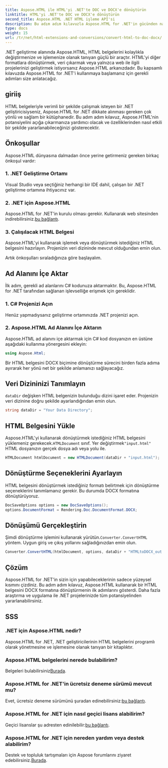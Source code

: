 ```yaml
---
title: Aspose.HTML ile HTML'yi .NET'te DOC ve DOCX'e dönüştürün
linktitle: HTML'yi .NET'te DOC ve DOCX'e dönüştürün
second_title: Aspose.HTML .NET HTML işleme API'si
description: Bu adım adım kılavuzla Aspose.HTML for .NET'in gücünden nasıl yararlanacağınızı öğrenin. HTML'yi zahmetsizce DOCX'e dönüştürün ve .NET projelerinizin seviyesini yükseltin. Bu gün başlayacağım!
type: docs
weight: 15
url: /tr/net/html-extensions-and-conversions/convert-html-to-doc-docx/
---
```


.NET geliştirme alanında Aspose.HTML, HTML belgelerini kolaylıkla değiştirmenize ve işlemenize olanak tanıyan güçlü bir araçtır. HTML'yi diğer formatlara dönüştürmek, veri çıkarmak veya yalnızca web ile ilgili projelerinizi geliştirmek istiyorsanız Aspose.HTML arkanızdadır. Bu kapsamlı kılavuzda Aspose.HTML for .NET'i kullanmaya başlamanız için gerekli adımları size anlatacağız.

## giriiş

HTML belgeleriyle verimli bir şekilde çalışmak isteyen bir .NET geliştiricisiyseniz, Aspose.HTML for .NET dikkate alınması gereken çok yönlü ve sağlam bir kütüphanedir. Bu adım adım kılavuz, Aspose.HTML'nin potansiyelini açığa çıkarmanıza yardımcı olacak ve özelliklerinden nasıl etkili bir şekilde yararlanabileceğinizi gösterecektir.

## Önkoşullar

Aspose.HTML dünyasına dalmadan önce yerine getirmeniz gereken birkaç önkoşul vardır:

### 1. .NET Geliştirme Ortamı

Visual Studio veya seçtiğiniz herhangi bir IDE dahil, çalışan bir .NET geliştirme ortamına ihtiyacınız var.

### 2. .NET için Aspose.HTML

 Aspose.HTML for .NET'in kurulu olması gerekir. Kullanarak web sitesinden indirebilirsiniz.[bu bağlantı](https://releases.aspose.com/html/net/).

### 3. Çalışılacak HTML Belgesi

Aspose.HTML'yi kullanarak işlemek veya dönüştürmek istediğiniz HTML belgesini hazırlayın. Projenizin veri dizininde mevcut olduğundan emin olun.

Artık önkoşulları sıraladığınıza göre başlayalım.

## Ad Alanını İçe Aktar

İlk adım, gerekli ad alanlarını C# kodunuza aktarmaktır. Bu, Aspose.HTML for .NET tarafından sağlanan işlevselliğe erişmek için gereklidir.

### 1. C# Projenizi Açın

Henüz yapmadıysanız geliştirme ortamınızda .NET projenizi açın.

### 2. Aspose.HTML Ad Alanını İçe Aktarın

Aspose.HTML ad alanını içe aktarmak için C# kod dosyanızın en üstüne aşağıdaki kullanma yönergesini ekleyin:

```csharp
using Aspose.Html;
```

Bir HTML belgesini DOCX biçimine dönüştürme sürecini birden fazla adıma ayırarak her yönü net bir şekilde anlamanızı sağlayacağız.

## Veri Dizininizi Tanımlayın

`dataDir` değişken HTML belgenizin bulunduğu dizini işaret eder. Projenizin veri dizinine doğru şekilde ayarlandığından emin olun.

```csharp
string dataDir = "Your Data Directory";
```

## HTML Belgesini Yükle

 Aspose.HTML'yi kullanarak dönüştürmek istediğiniz HTML belgesini yüklemeniz gerekecek.`HTMLDocument` sınıf. Yer değiştirmek`"input.html"` HTML dosyanızın gerçek dosya adı veya yolu ile.

```csharp
HTMLDocument htmlDocument = new HTMLDocument(dataDir + "input.html");
```

## Dönüştürme Seçeneklerini Ayarlayın

HTML belgesini dönüştürmek istediğiniz formatı belirtmek için dönüştürme seçeneklerini tanımlamanız gerekir. Bu durumda DOCX formatına dönüştürüyoruz.

```csharp
DocSaveOptions options = new DocSaveOptions();
options.DocumentFormat = Rendering.Doc.DocumentFormat.DOCX;
```

## Dönüşümü Gerçekleştirin

 Şimdi dönüştürme işlemini kullanarak yürütün.`Converter.ConvertHTML` yöntem. Uygun giriş ve çıkış yollarını sağladığınızdan emin olun.

```csharp
Converter.ConvertHTML(htmlDocument, options, dataDir + "HTMLtoDOCX_out.docx");
```

## Çözüm

Aspose.HTML for .NET'in sizin için yapabileceklerinin sadece yüzeysel kısmını çizdiniz. Bu adım adım kılavuz, Aspose.HTML kullanarak bir HTML belgesini DOCX formatına dönüştürmenin ilk adımlarını gösterdi. Daha fazla araştırma ve uygulama ile .NET projelerinizde tüm potansiyelinden yararlanabilirsiniz.

## SSS

### .NET için Aspose.HTML nedir?
Aspose.HTML for .NET, .NET geliştiricilerinin HTML belgelerini programlı olarak yönetmesine ve işlemesine olanak tanıyan bir kitaplıktır.

### Aspose.HTML belgelerini nerede bulabilirim?
 Belgeleri bulabilirsiniz[Burada](https://reference.aspose.com/html/net/).

### Aspose.HTML for .NET'in ücretsiz deneme sürümü mevcut mu?
 Evet, ücretsiz deneme sürümünü şuradan edinebilirsiniz:[bu bağlantı](https://releases.aspose.com/).

### Aspose.HTML for .NET için nasıl geçici lisans alabilirim?
Geçici lisanslar şu adresten edinilebilir:[bu bağlantı](https://purchase.aspose.com/temporary-license/).

### Aspose.HTML for .NET için nereden yardım veya destek alabilirim?
 Destek ve topluluk tartışmaları için Aspose forumlarını ziyaret edebilirsiniz.[Burada](https://forum.aspose.com/).